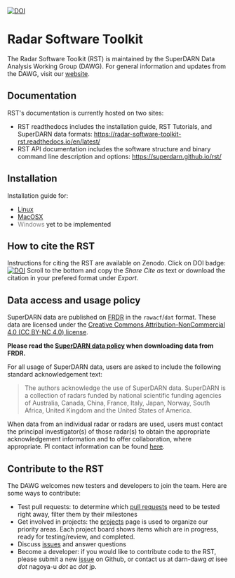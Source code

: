 [![DOI](https://zenodo.org/badge/74060190.svg)](https://zenodo.org/badge/latestdoi/74060190)

Radar Software Toolkit
========
The Radar Software Toolkit (RST) is maintained by the SuperDARN Data Analysis Working Group (DAWG). For general information and updates from the DAWG, visit our [website](https://superdarn.github.io/dawg/).

## Documentation

RST's documentation is currently hosted on two sites:

- RST readthedocs includes the installation guide, RST Tutorials, and SuperDARN data formats:
  https://radar-software-toolkit-rst.readthedocs.io/en/latest/
- RST API documentation includes the software structure and binary command line description and options: 
  https://superdarn.github.io/rst/


## Installation

Installation guide for:

  - [Linux](https://radar-software-toolkit-rst.readthedocs.io/en/latest/user_guide/linux_install/)
  - [MacOSX](https://radar-software-toolkit-rst.readthedocs.io/en/latest/user_guide/mac_install/)
  - <font color="grey">Windows </font> yet to be implemented


## How to cite the RST

Instructions for citing the RST are available on Zenodo. Click on DOI badge:
[![DOI](https://zenodo.org/badge/DOI/10.5281/zenodo.801458.svg)](https://doi.org/10.5281/zenodo.801458)
Scroll to the bottom and copy the *Share Cite as* text or download the citation in your prefered format under *Export*.

## Data access and usage policy

SuperDARN data are published on [FRDR](https://www.frdr-dfdr.ca/repo/collection/superdarn) in the `rawacf`/`dat` format. These data are licensed under the [Creative Commons Attribution-NonCommercial 4.0 (CC BY-NC 4.0) license](https://creativecommons.org/licenses/by-nc/4.0/).

**Please read the [SuperDARN data policy](https://g-772fa5.cd4fe.0ec8.data.globus.org/7/published/publication_285/submitted_data/2018RAWACF.readme.txt) when downloading data from FRDR.**

For all usage of SuperDARN data, users are asked to include the following standard acknowledgement text:

> The authors acknowledge the use of SuperDARN data. SuperDARN is a collection of radars funded by national scientific funding agencies of Australia, Canada, China, France, Italy, Japan, Norway, South Africa, United Kingdom and the United States of America.

When data from an individual radar or radars are used, users must contact the principal investigator(s) of those radar(s) to obtain the appropriate acknowledgement information and to offer collaboration, where appropriate. PI contact information can be found [here](https://superdarn.ca/radar-info).

## Contribute to the RST

The DAWG welcomes new testers and developers to join the team. Here are some ways to contribute:

  - Test pull requests: to determine which [pull requests](https://github.com/SuperDARN/rst/pulls) need to be tested right away, filter them by their milestones
  - Get involved in projects: the [projects](https://github.com/SuperDARN/rst/projects) page is used to organize our priority areas. Each project board shows items which are in progress, ready for testing/review, and completed.
 - Discuss [issues](https://github.com/SuperDARN/rst/issues) and answer questions
 - Become a developer: if you would like to contribute code to the RST, please submit a new [issue](https://github.com/SuperDARN/rst/issues) on Github, or contact us at darn-dawg *at* isee *dot* nagoya-u *dot* ac *dot* jp.
